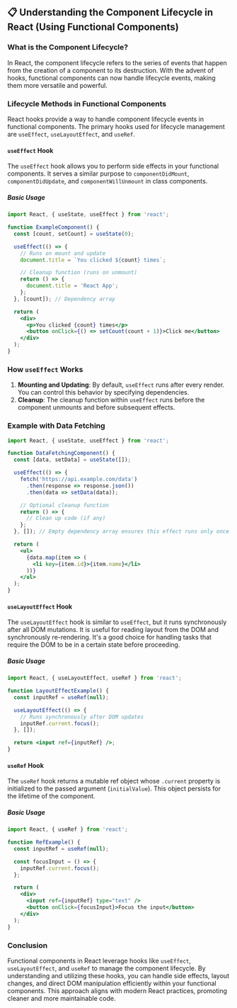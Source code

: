 ## 📋 Understanding the Component Lifecycle in React (Using Functional Components)

### What is the Component Lifecycle?

In React, the component lifecycle refers to the series of events that happen from the creation of a component to its destruction. With the advent of hooks, functional components can now handle lifecycle events, making them more versatile and powerful.

### Lifecycle Methods in Functional Components

React hooks provide a way to handle component lifecycle events in functional components. The primary hooks used for lifecycle management are `useEffect`, `useLayoutEffect`, and `useRef`.

#### `useEffect` Hook

The `useEffect` hook allows you to perform side effects in your functional components. It serves a similar purpose to `componentDidMount`, `componentDidUpdate`, and `componentWillUnmount` in class components.

##### Basic Usage

```jsx
import React, { useState, useEffect } from 'react';

function ExampleComponent() {
  const [count, setCount] = useState(0);

  useEffect(() => {
    // Runs on mount and update
    document.title = `You clicked ${count} times`;

    // Cleanup function (runs on unmount)
    return () => {
      document.title = 'React App';
    };
  }, [count]); // Dependency array

  return (
    <div>
      <p>You clicked {count} times</p>
      <button onClick={() => setCount(count + 1)}>Click me</button>
    </div>
  );
}
```

### How `useEffect` Works

1. **Mounting and Updating**: By default, `useEffect` runs after every render. You can control this behavior by specifying dependencies.
2. **Cleanup**: The cleanup function within `useEffect` runs before the component unmounts and before subsequent effects.

### Example with Data Fetching

```jsx
import React, { useState, useEffect } from 'react';

function DataFetchingComponent() {
  const [data, setData] = useState([]);

  useEffect(() => {
    fetch('https://api.example.com/data')
      .then(response => response.json())
      .then(data => setData(data));

    // Optional cleanup function
    return () => {
      // Clean up code (if any)
    };
  }, []); // Empty dependency array ensures this effect runs only once (on mount)

  return (
    <ul>
      {data.map(item => (
        <li key={item.id}>{item.name}</li>
      ))}
    </ul>
  );
}
```

#### `useLayoutEffect` Hook

The `useLayoutEffect` hook is similar to `useEffect`, but it runs synchronously after all DOM mutations. It is useful for reading layout from the DOM and synchronously re-rendering. It's a good choice for handling tasks that require the DOM to be in a certain state before proceeding.

##### Basic Usage

```jsx
import React, { useLayoutEffect, useRef } from 'react';

function LayoutEffectExample() {
  const inputRef = useRef(null);

  useLayoutEffect(() => {
    // Runs synchronously after DOM updates
    inputRef.current.focus();
  }, []);

  return <input ref={inputRef} />;
}
```

#### `useRef` Hook

The `useRef` hook returns a mutable ref object whose `.current` property is initialized to the passed argument (`initialValue`). This object persists for the lifetime of the component.

##### Basic Usage

```jsx
import React, { useRef } from 'react';

function RefExample() {
  const inputRef = useRef(null);

  const focusInput = () => {
    inputRef.current.focus();
  };

  return (
    <div>
      <input ref={inputRef} type="text" />
      <button onClick={focusInput}>Focus the input</button>
    </div>
  );
}
```

### Conclusion

Functional components in React leverage hooks like `useEffect`, `useLayoutEffect`, and `useRef` to manage the component lifecycle. By understanding and utilizing these hooks, you can handle side effects, layout changes, and direct DOM manipulation efficiently within your functional components. This approach aligns with modern React practices, promoting cleaner and more maintainable code.